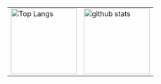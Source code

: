 <table align="center">
  <tr>
    <td><img alt="Top Langs" height="150px" src="https://github-readme-stats.vercel.app/api/top-langs/?username=Ayumu3746221&layout=compact&show_icons=true&theme=onedark" /></td>
    <td><img alt="github stats" height="150px" src="https://github-readme-stats.vercel.app/api?username=Ayumu3746221&theme=onedark&show_icons=true" /></td>
  </tr>
</table>